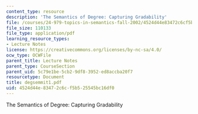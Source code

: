 ```yaml
---
content_type: resource
description: 'The Semantics of Degree: Capturing Gradability'
file: /courses/24-979-topics-in-semantics-fall-2002/4524d44e83472c6cf5b525545bc16df0_degsemmit1.pdf
file_size: 110133
file_type: application/pdf
learning_resource_types:
- Lecture Notes
license: https://creativecommons.org/licenses/by-nc-sa/4.0/
ocw_type: OCWFile
parent_title: Lecture Notes
parent_type: CourseSection
parent_uid: 5c79e1be-5cb2-9df8-3952-ed8accba20f7
resourcetype: Document
title: degsemmit1.pdf
uid: 4524d44e-8347-2c6c-f5b5-25545bc16df0
---
```

The Semantics of Degree: Capturing Gradability